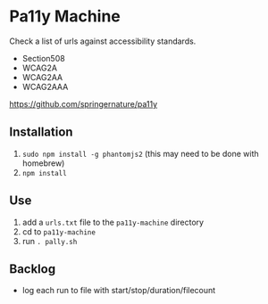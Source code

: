 # Pa11y Machine

Check a list of urls against accessibility standards.

* Section508
* WCAG2A
* WCAG2AA
* WCAG2AAA

 <https://github.com/springernature/pa11y>

## Installation

1. `sudo npm install -g phantomjs2` (this may need to be done with homebrew)
1. `npm install`

## Use

1. add a `urls.txt` file to the `pa11y-machine` directory
2. cd to `pa11y-machine`
3. run `. pally.sh`

## Backlog

- log each run to file with start/stop/duration/filecount